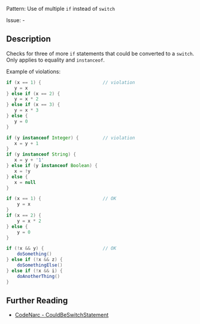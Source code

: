 Pattern: Use of multiple `if` instead of `switch`

Issue: -

## Description

Checks for three of more `if` statements that could be converted to a `switch`. Only applies to equality and `instanceof`.

Example of violations:

``` groovy
if (x == 1) {                       // violation
   y = x
} else if (x == 2) {
   y = x * 2
} else if (x == 3) {
   y = x * 3
} else {
   y = 0
}

if (y instanceof Integer) {         // violation
   x = y + 1
}
if (y instanceof String) {
   x = y + '1'
} else if (y instanceof Boolean) {
   x = !y
} else {
   x = null
}

if (x == 1) {                       // OK
    y = x
}
if (x == 2) {
    y = x * 2
} else {
    y = 0
}

if (!x && y) {                      // OK
    doSomething()
} else if (!x && z) {
    doSomethingElse()
} else if (!x && i) {
    doAnotherThing()
}
```

## Further Reading

* [CodeNarc - CouldBeSwitchStatement](https://codenarc.github.io/CodeNarc/codenarc-rules-convention.html#couldbeswitchstatement-rule)